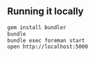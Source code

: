 ## Running it locally

```bash
gem install bundler
bundle
bundle exec foreman start
open http://localhost:5000
```
